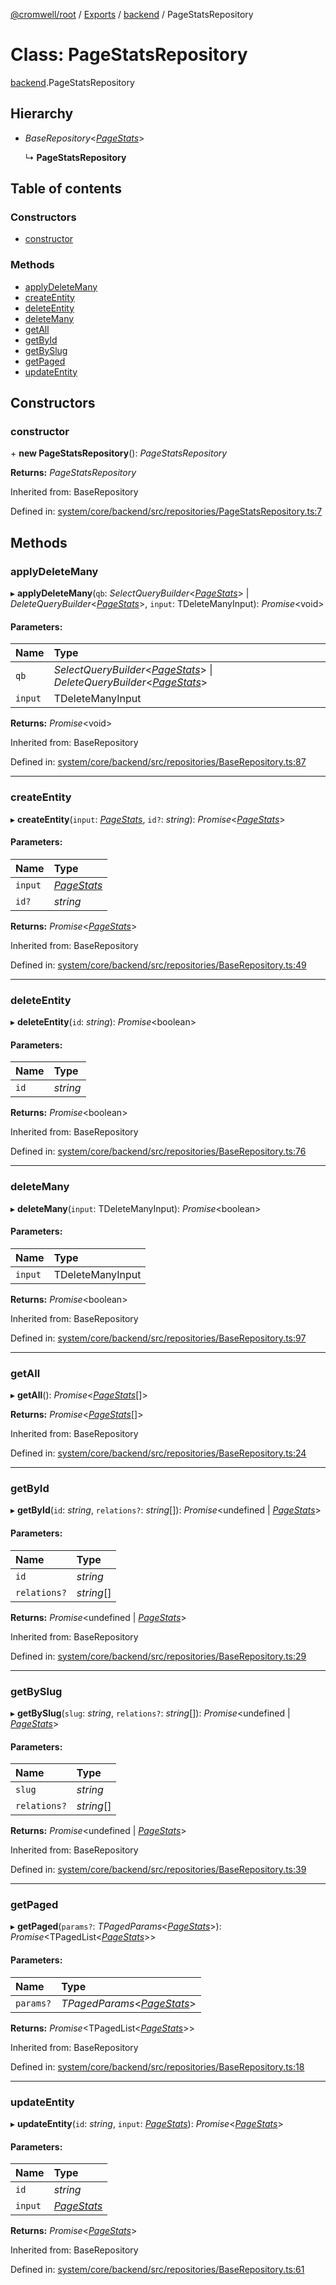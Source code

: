 [@cromwell/root](../README.md) / [Exports](../modules.md) / [backend](../modules/backend.md) / PageStatsRepository

# Class: PageStatsRepository

[backend](../modules/backend.md).PageStatsRepository

## Hierarchy

* *BaseRepository*<[*PageStats*](backend.pagestats.md)\>

  ↳ **PageStatsRepository**

## Table of contents

### Constructors

- [constructor](backend.pagestatsrepository.md#constructor)

### Methods

- [applyDeleteMany](backend.pagestatsrepository.md#applydeletemany)
- [createEntity](backend.pagestatsrepository.md#createentity)
- [deleteEntity](backend.pagestatsrepository.md#deleteentity)
- [deleteMany](backend.pagestatsrepository.md#deletemany)
- [getAll](backend.pagestatsrepository.md#getall)
- [getById](backend.pagestatsrepository.md#getbyid)
- [getBySlug](backend.pagestatsrepository.md#getbyslug)
- [getPaged](backend.pagestatsrepository.md#getpaged)
- [updateEntity](backend.pagestatsrepository.md#updateentity)

## Constructors

### constructor

\+ **new PageStatsRepository**(): *PageStatsRepository*

**Returns:** *PageStatsRepository*

Inherited from: BaseRepository

Defined in: [system/core/backend/src/repositories/PageStatsRepository.ts:7](https://github.com/CromwellCMS/Cromwell/blob/b0001b2/system/core/backend/src/repositories/PageStatsRepository.ts#L7)

## Methods

### applyDeleteMany

▸ **applyDeleteMany**(`qb`: *SelectQueryBuilder*<[*PageStats*](backend.pagestats.md)\> \| *DeleteQueryBuilder*<[*PageStats*](backend.pagestats.md)\>, `input`: TDeleteManyInput): *Promise*<void\>

#### Parameters:

Name | Type |
:------ | :------ |
`qb` | *SelectQueryBuilder*<[*PageStats*](backend.pagestats.md)\> \| *DeleteQueryBuilder*<[*PageStats*](backend.pagestats.md)\> |
`input` | TDeleteManyInput |

**Returns:** *Promise*<void\>

Inherited from: BaseRepository

Defined in: [system/core/backend/src/repositories/BaseRepository.ts:87](https://github.com/CromwellCMS/Cromwell/blob/b0001b2/system/core/backend/src/repositories/BaseRepository.ts#L87)

___

### createEntity

▸ **createEntity**(`input`: [*PageStats*](backend.pagestats.md), `id?`: *string*): *Promise*<[*PageStats*](backend.pagestats.md)\>

#### Parameters:

Name | Type |
:------ | :------ |
`input` | [*PageStats*](backend.pagestats.md) |
`id?` | *string* |

**Returns:** *Promise*<[*PageStats*](backend.pagestats.md)\>

Inherited from: BaseRepository

Defined in: [system/core/backend/src/repositories/BaseRepository.ts:49](https://github.com/CromwellCMS/Cromwell/blob/b0001b2/system/core/backend/src/repositories/BaseRepository.ts#L49)

___

### deleteEntity

▸ **deleteEntity**(`id`: *string*): *Promise*<boolean\>

#### Parameters:

Name | Type |
:------ | :------ |
`id` | *string* |

**Returns:** *Promise*<boolean\>

Inherited from: BaseRepository

Defined in: [system/core/backend/src/repositories/BaseRepository.ts:76](https://github.com/CromwellCMS/Cromwell/blob/b0001b2/system/core/backend/src/repositories/BaseRepository.ts#L76)

___

### deleteMany

▸ **deleteMany**(`input`: TDeleteManyInput): *Promise*<boolean\>

#### Parameters:

Name | Type |
:------ | :------ |
`input` | TDeleteManyInput |

**Returns:** *Promise*<boolean\>

Inherited from: BaseRepository

Defined in: [system/core/backend/src/repositories/BaseRepository.ts:97](https://github.com/CromwellCMS/Cromwell/blob/b0001b2/system/core/backend/src/repositories/BaseRepository.ts#L97)

___

### getAll

▸ **getAll**(): *Promise*<[*PageStats*](backend.pagestats.md)[]\>

**Returns:** *Promise*<[*PageStats*](backend.pagestats.md)[]\>

Inherited from: BaseRepository

Defined in: [system/core/backend/src/repositories/BaseRepository.ts:24](https://github.com/CromwellCMS/Cromwell/blob/b0001b2/system/core/backend/src/repositories/BaseRepository.ts#L24)

___

### getById

▸ **getById**(`id`: *string*, `relations?`: *string*[]): *Promise*<undefined \| [*PageStats*](backend.pagestats.md)\>

#### Parameters:

Name | Type |
:------ | :------ |
`id` | *string* |
`relations?` | *string*[] |

**Returns:** *Promise*<undefined \| [*PageStats*](backend.pagestats.md)\>

Inherited from: BaseRepository

Defined in: [system/core/backend/src/repositories/BaseRepository.ts:29](https://github.com/CromwellCMS/Cromwell/blob/b0001b2/system/core/backend/src/repositories/BaseRepository.ts#L29)

___

### getBySlug

▸ **getBySlug**(`slug`: *string*, `relations?`: *string*[]): *Promise*<undefined \| [*PageStats*](backend.pagestats.md)\>

#### Parameters:

Name | Type |
:------ | :------ |
`slug` | *string* |
`relations?` | *string*[] |

**Returns:** *Promise*<undefined \| [*PageStats*](backend.pagestats.md)\>

Inherited from: BaseRepository

Defined in: [system/core/backend/src/repositories/BaseRepository.ts:39](https://github.com/CromwellCMS/Cromwell/blob/b0001b2/system/core/backend/src/repositories/BaseRepository.ts#L39)

___

### getPaged

▸ **getPaged**(`params?`: *TPagedParams*<[*PageStats*](backend.pagestats.md)\>): *Promise*<TPagedList<[*PageStats*](backend.pagestats.md)\>\>

#### Parameters:

Name | Type |
:------ | :------ |
`params?` | *TPagedParams*<[*PageStats*](backend.pagestats.md)\> |

**Returns:** *Promise*<TPagedList<[*PageStats*](backend.pagestats.md)\>\>

Inherited from: BaseRepository

Defined in: [system/core/backend/src/repositories/BaseRepository.ts:18](https://github.com/CromwellCMS/Cromwell/blob/b0001b2/system/core/backend/src/repositories/BaseRepository.ts#L18)

___

### updateEntity

▸ **updateEntity**(`id`: *string*, `input`: [*PageStats*](backend.pagestats.md)): *Promise*<[*PageStats*](backend.pagestats.md)\>

#### Parameters:

Name | Type |
:------ | :------ |
`id` | *string* |
`input` | [*PageStats*](backend.pagestats.md) |

**Returns:** *Promise*<[*PageStats*](backend.pagestats.md)\>

Inherited from: BaseRepository

Defined in: [system/core/backend/src/repositories/BaseRepository.ts:61](https://github.com/CromwellCMS/Cromwell/blob/b0001b2/system/core/backend/src/repositories/BaseRepository.ts#L61)
